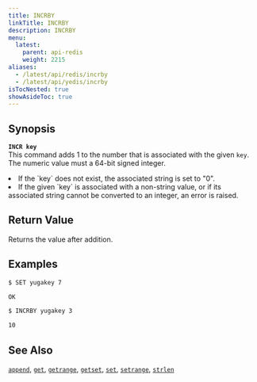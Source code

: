 ```yaml
---
title: INCRBY
linkTitle: INCRBY
description: INCRBY
menu:
  latest:
    parent: api-redis
    weight: 2215
aliases:
  - /latest/api/redis/incrby
  - /latest/api/yedis/incrby
isTocNested: true
showAsideToc: true
---
```


## Synopsis
<b>`INCR key`</b><br>
This command adds 1 to the number that is associated with the given `key`. The numeric value must a 64-bit signed integer.
<li>If the `key` does not exist, the associated string is set to "0".</li>
<li>If the given `key` is associated with a non-string value, or if its associated string cannot be converted to an integer, an error is raised.</li>

## Return Value
Returns the value after addition.

## Examples
```{.sh .copy .separator-dollar}
$ SET yugakey 7
```
```sh
OK
```
```{.sh .copy .separator-dollar}
$ INCRBY yugakey 3
```
```sh
10
```

## See Also
[`append`](../append/), [`get`](../get/), [`getrange`](../getrange/), [`getset`](../getset/), [`set`](../set/), [`setrange`](../setrange/), [`strlen`](../strlen/)
